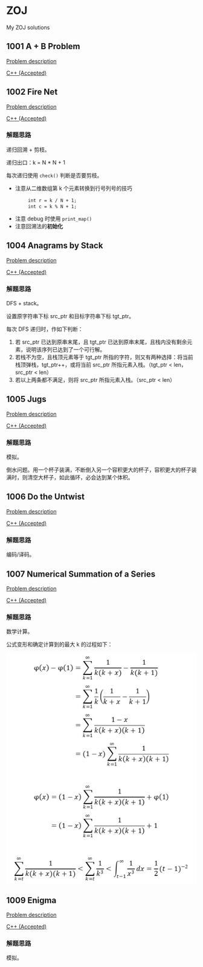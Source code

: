 # ZOJ
My ZOJ solutions

## 1001 A + B Problem

[Problem description](http://acm.zju.edu.cn/onlinejudge/showProblem.do?problemCode=1001)

[C++ (Accepted)](https://github.com/Heliovic/ZOJ/blob/master/1001/main.cpp)

## 1002 Fire Net

[Problem description](http://acm.zju.edu.cn/onlinejudge/showProblem.do?problemCode=1002)

[C++ (Accepted)](https://github.com/Heliovic/ZOJ/blob/master/1002/main.cpp)

### 解题思路

递归回溯 + 剪枝。

递归出口：k = N * N + 1

每次递归使用 `check()` 判断是否要剪枝。

* 注意从二维数组第 k 个元素转换到行号列号的技巧
```
        int r = k / N + 1;
        int c = k % N + 1;
```
* 注意 debug 时使用 `print_map()`
* 注意回溯法的**初始化**

## 1004 Anagrams by Stack

[Problem description](http://acm.zju.edu.cn/onlinejudge/showProblem.do?problemCode=1004)

[C++ (Accepted)](https://github.com/Heliovic/ZOJ/blob/master/1004/main.cpp)

### 解题思路

DFS + stack。

设置原字符串下标 src_ptr 和目标字符串下标 tgt_ptr。

每次 DFS 递归时，作如下判断：

1. 若 src_ptr 已达到原串末尾，且 tgt_ptr 已达到原串末尾，且栈内没有剩余元素，说明该序列已达到了一个可行解。
2. 若栈不为空，且栈顶元素等于 tgt_ptr 所指的字符，则又有两种选择：将当前栈顶弹栈，tgt_ptr++，或将当前 src_ptr 所指元素入栈。（tgt_ptr < len，src_ptr < len）
3. 若以上两条都不满足，则将 src_ptr 所指元素入栈。（src_ptr < len）

## 1005 Jugs

[Problem description](http://acm.zju.edu.cn/onlinejudge/showProblem.do?problemCode=1005)

[C++ (Accepted)](https://github.com/Heliovic/ZOJ/blob/master/1005/main.cpp)

### 解题思路

模拟。

倒水问题。用一个杯子装满，不断倒入另一个容积更大的杯子，容积更大的杯子装满时，则清空大杯子，如此循环，必会达到某个体积。

## 1006 Do the Untwist

[Problem description](http://acm.zju.edu.cn/onlinejudge/showProblem.do?problemCode=1006)

[C++ (Accepted)](https://github.com/Heliovic/ZOJ/blob/master/1006/main.cpp)

### 解题思路

编码/译码。

## 1007 Numerical Summation of a Series

[Problem description](http://acm.zju.edu.cn/onlinejudge/showProblem.do?problemCode=1007)

[C++ (Accepted)](https://github.com/Heliovic/ZOJ/blob/master/1007/main.cpp)

### 解题思路

数学计算。

公式变形和确定计算到的最大 k 的过程如下：

<img src = '1007/formula.jpg'/>

## 1009 Enigma

[Problem description](http://acm.zju.edu.cn/onlinejudge/showProblem.do?problemCode=1009)

[C++ (Accepted)](https://github.com/Heliovic/ZOJ/blob/master/1009/main.cpp)

### 解题思路

模拟。
